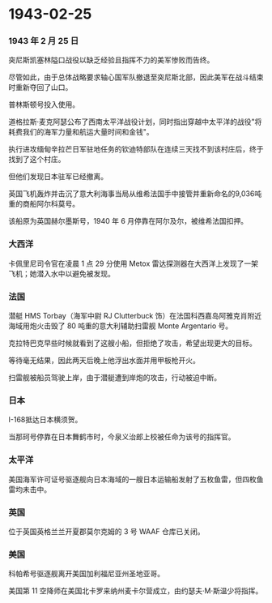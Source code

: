 # 1943-02-25

### 1943 年 2 月 25 日

突尼斯凯塞林隘口战役以缺乏经验且指挥不力的美军惨败而告终。

尽管如此，由于总体战略要求轴心国军队撤退至突尼斯北部，因此美军在战斗结束时重新夺回了山口。

普林斯顿号投入使用。

道格拉斯·麦克阿瑟公布了西南太平洋战役计划，同时指出穿越中太平洋的战役"将耗费我们的海军力量和航运大量时间和金钱"。

执行进攻缅甸辛拉芒日军驻地任务的钦迪特部队在连续三天找不到该村庄后，终于找到了这个村庄。

但他们发现日本驻军已经撤离。

英国飞机轰炸并击沉了意大利海事当局从维希法国手中接管并重新命名的9,036吨重的商船阿尔科莫号。

该船原为英国赫尔墨斯号，1940 年 6 月停靠在阿尔及尔，被维希法国扣押。

### 大西洋

卡佩里尼司令官在凌晨 1 点 29 分使用 Metox
雷达探测器在大西洋上发现了一架飞机；她潜入水中以避免被发现。

### 法国

潜艇 HMS Torbay（海军中尉 RJ Clutterbuck
饰）在法国科西嘉岛阿雅克肖附近海域用炮火击毁了 80 吨重的意大利辅助扫雷舰
Monte Argentario 号。

克拉特巴克早些时候就看到了这艘小船，但拒绝了攻击，希望出现更大的目标。

等待毫无结果，因此两天后晚上他浮出水面并用甲板枪开火。

扫雷舰被船员驾驶上岸，由于潜艇遭到岸炮的攻击，行动被迫中断。

### 日本

I-168抵达日本横须贺。

当那珂号停靠在日本舞鹤市时，今泉义治郎上校被任命为该号的指挥官。

### 太平洋

美国海军许可证号驱逐舰向日本海域的一艘日本运输船发射了五枚鱼雷，但四枚鱼雷均未击中。

### 英国

位于英国英格兰兰开夏郡莫尔克姆的 3 号 WAAF 仓库已关闭。

### 美国

科帕希号驱逐舰离开美国加利福尼亚州圣地亚哥。

美国第 11
空降师在美国北卡罗来纳州麦卡尔营成立，由约瑟夫·M·斯温少将指挥。